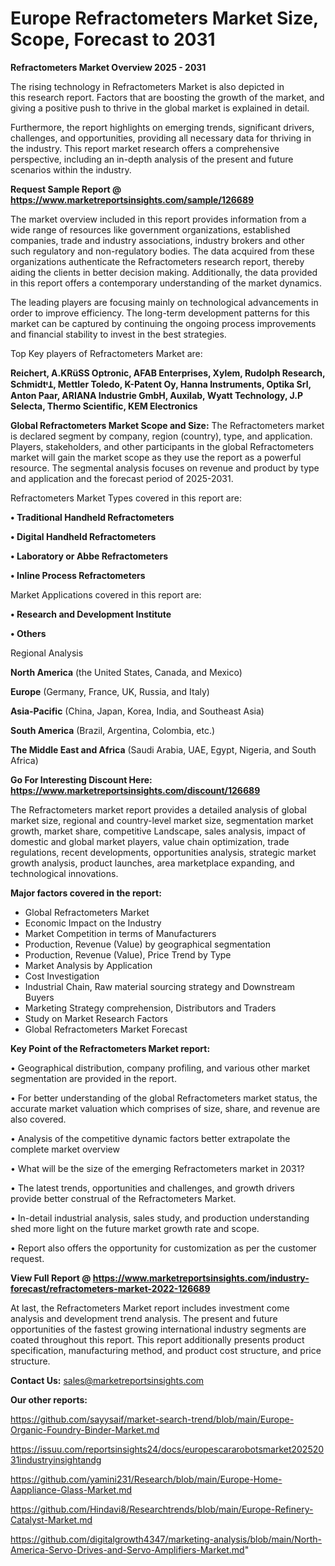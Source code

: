 # Europe Refractometers Market Size, Scope, Forecast to 2031

<Strong> Refractometers Market Overview 2025 - 2031</strong>

The rising technology in Refractometers Market is also depicted in this research report. Factors that are boosting the growth of the market, and giving a positive push to thrive in the global market is explained in detail.

Furthermore, the report highlights on emerging trends, significant drivers, challenges, and opportunities, providing all necessary data for thriving in the industry. This report market research offers a comprehensive perspective, including an in-depth analysis of the present and future scenarios within the industry.

<strong>Request Sample Report @ <a href=https://www.marketreportsinsights.com/sample/126689>https://www.marketreportsinsights.com/sample/126689</a></strong>

The market overview included in this report provides information from a wide range of resources like government organizations, established companies, trade and industry associations, industry brokers and other such regulatory and non-regulatory bodies. The data acquired from these organizations authenticate the Refractometers research report, thereby aiding the clients in better decision making. Additionally, the data provided in this report offers a contemporary understanding of the market dynamics.

The leading players are focusing mainly on technological advancements in order to improve efficiency. The long-term development patterns for this market can be captured by continuing the ongoing process improvements and financial stability to invest in the best strategies.

Top Key players of Refractometers Market are:

<strong>Reichert, A.KRüSS Optronic, AFAB Enterprises, Xylem, Rudolph Research, SchmidtᶧꞱ, Mettler Toledo, K-Patent Oy, Hanna Instruments, Optika Srl, Anton Paar, ARIANA Industrie GmbH, Auxilab, Wyatt Technology, J.P Selecta, Thermo Scientific, KEM Electronics</strong>

<strong><b>Global Refractometers Market Scope and Size:</b></strong>
The Refractometers market is declared segment by company, region (country), type, and application. Players, stakeholders, and other participants in the global Refractometers market will gain the market scope as they use the report as a powerful resource. The segmental analysis focuses on revenue and product by type and application and the forecast period of 2025-2031.

Refractometers Market Types covered in this report are:

<strong>• Traditional Handheld Refractometers

• Digital Handheld Refractometers

• Laboratory or Abbe Refractometers

• Inline Process Refractometers</strong>

Market Applications covered in this report are:

<strong>• Research and Development Institute

• Others</strong> 

Regional Analysis

<strong>North America</strong> (the United States, Canada, and Mexico)

<strong>Europe</strong> (Germany, France, UK, Russia, and Italy)

<strong>Asia-Pacific</strong> (China, Japan, Korea, India, and Southeast Asia)

<strong>South America</strong> (Brazil, Argentina, Colombia, etc.)

<strong>The Middle East and Africa</strong> (Saudi Arabia, UAE, Egypt, Nigeria, and South Africa)

<strong>Go For Interesting Discount Here: <a href=https://www.marketreportsinsights.com/discount/126689>https://www.marketreportsinsights.com/discount/126689</a></strong>

The Refractometers market report provides a detailed analysis of global market size, regional and country-level market size, segmentation market growth, market share, competitive Landscape, sales analysis, impact of domestic and global market players, value chain optimization, trade regulations, recent developments, opportunities analysis, strategic market growth analysis, product launches, area marketplace expanding, and technological innovations.

<strong><b>Major factors covered in the report:</b></strong>
<ul>
  <li>Global Refractometers Market </li>
  <li>Economic Impact on the Industry</li>
  <li>Market Competition in terms of Manufacturers</li>
  <li>Production, Revenue (Value) by geographical segmentation</li>
  <li>Production, Revenue (Value), Price Trend by Type</li>
  <li>Market Analysis by Application</li>
  <li>Cost Investigation</li>
  <li>Industrial Chain, Raw material sourcing strategy and Downstream Buyers</li>
  <li>Marketing Strategy comprehension, Distributors and Traders</li>
  <li>Study on Market Research Factors</li>
  <li>Global Refractometers Market Forecast</li>
</ul>

<strong><b>Key Point of the Refractometers Market report:</b></strong>

• Geographical distribution, company profiling, and various other market segmentation are provided in the report.

• For better understanding of the global Refractometers market status, the accurate market valuation which comprises of size, share, and revenue are also covered.

• Analysis of the competitive dynamic factors better extrapolate the complete market overview

• What will be the size of the emerging Refractometers market in 2031?

• The latest trends, opportunities and challenges, and growth drivers provide better construal of the Refractometers Market.

• In-detail industrial analysis, sales study, and production understanding shed more light on the future market growth rate and scope.

• Report also offers the opportunity for customization as per the customer request.

<strong><b>View Full Report @ <a href=https://www.marketreportsinsights.com/industry-forecast/refractometers-market-2022-126689>https://www.marketreportsinsights.com/industry-forecast/refractometers-market-2022-126689</a></b></strong>


At last, the Refractometers Market report includes investment come analysis and development trend analysis. The present and future opportunities of the fastest growing international industry segments are coated throughout this report. This report additionally presents product specification, manufacturing method, and product cost structure, and price structure.

<strong>Contact Us:</strong>
sales@marketreportsinsights.com

<strong>Our other reports:</strong>

<a href=https://github.com/sayysaif/market-search-trend/blob/main/Europe-Organic-Foundry-Binder-Market.md>https://github.com/sayysaif/market-search-trend/blob/main/Europe-Organic-Foundry-Binder-Market.md</a>

<a href=https://issuu.com/reportsinsights24/docs/europescararobotsmarket20252031industryinsightandg>https://issuu.com/reportsinsights24/docs/europescararobotsmarket20252031industryinsightandg</a>

<a href=https://github.com/yamini231/Research/blob/main/Europe-Home-Aappliance-Glass-Market.md>https://github.com/yamini231/Research/blob/main/Europe-Home-Aappliance-Glass-Market.md</a>

<a href=https://github.com/Hindavi8/Researchtrends/blob/main/Europe-Refinery-Catalyst-Market.md>https://github.com/Hindavi8/Researchtrends/blob/main/Europe-Refinery-Catalyst-Market.md</a>

<a href=https://github.com/digitalgrowth4347/marketing-analysis/blob/main/North-America-Servo-Drives-and-Servo-Amplifiers-Market.md>https://github.com/digitalgrowth4347/marketing-analysis/blob/main/North-America-Servo-Drives-and-Servo-Amplifiers-Market.md</a>"
